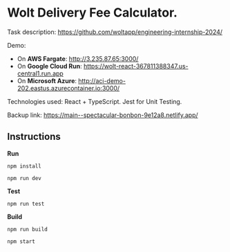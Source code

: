 # Wolt Delivery Fee Calculator.

Task description: https://github.com/woltapp/engineering-internship-2024/

Demo:

- On **AWS Fargate**: http://3.235.87.65:3000/
- On **Google Cloud Run**: https://wolt-react-367811388347.us-central1.run.app
- On **Microsoft Azure**: http://aci-demo-202.eastus.azurecontainer.io:3000/

Technologies used: React + TypeScript. Jest for Unit Testing.

Backup link: https://main--spectacular-bonbon-9e12a8.netlify.app/

## Instructions

**Run**

`npm install`

`npm run dev`

**Test**

`npm run test`

**Build**

`npm run build`

`npm start`
